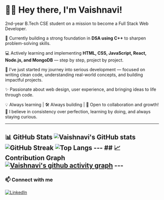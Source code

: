 # 👩‍💻 Hey there, I'm Vaishnavi!

2nd-year B.Tech CSE student on a mission to become a Full Stack Web Developer.

🌱 Currently building a strong foundation in **DSA using C++** to sharpen problem-solving skills.

💻 Actively learning and implementing **HTML, CSS, JavaScript, React, Node.js, and MongoDB** — step by step, project by project.

🚀 I’ve just started my journey into serious development — focused on writing clean code, understanding real-world concepts, and building impactful projects.

✨ Passionate about web design, user experience, and bringing ideas to life through code.

💡 Always learning | 🛠️ Always building | 🤝 Open to collaboration and growth!
🧠 I believe in consistency over perfection, learning by doing, and always staying curious.


---

## 📊 GitHub Stats ![Vaishnavi's GitHub stats](https://github-readme-stats.vercel.app/api?username=Vaishnavi09099&show_icons=true&theme=radical) ![GitHub Streak](https://streak-stats.demolab.com?user=Vaishnavi09099&theme=radical) ![Top Langs](https://github-readme-stats.vercel.app/api/top-langs/?username=Vaishnavi09099&layout=compact&theme=radical) --- ## 📈 Contribution Graph [![Vaishnavi's github activity graph](https://github-readme-activity-graph.vercel.app/graph?username=Vaishnavi09099&bg_color=0d1117&color=7fdbca&line=00ff00&point=ffffff&area=true&hide_border=true)](https://github.com/ashutosh00710/github-readme-activity-graph) ---

### 📫 Connect with me

[![LinkedIn](https://img.shields.io/badge/LinkedIn-blue?logo=linkedin&style=for-the-badge)](https://www.linkedin.com/in/vaishnavi-rajawat-a22552362)

<!--
**Vaishnavi09099/Vaishnavi09099** is a ✨ _special_ ✨ repository because its `README.md` (this file) appears on your GitHub profile.

Here are some ideas to get you started:

- 🔭 I’m currently working on ...
- 🌱 I’m currently learning ...
- 👯 I’m looking to collaborate on ...
- 🤔 I’m looking for help with ...
- 💬 Ask me about ...
- 📫 How to reach me: ...
- 😄 Pronouns: ...
- ⚡ Fun fact: ...
-->
